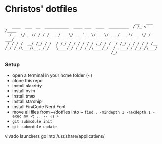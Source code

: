 # Christos' dotfiles

```
                                                           __   ___    
   ____  ___  __  ___________  ____ ___  ____  _________  / /_ <  /____
  / __ \/ _ \/ / / / ___/ __ \/ __ `__ \/ __ \/ ___/ __ \/ __ \/ / ___/
 / / / /  __/ /_/ / /  / /_/ / / / / / / /_/ / /  / /_/ / / / / / /__  
/_/ /_/\___/\__,_/_/   \____/_/ /_/ /_/\____/_/  / .___/_/ /_/_/\___/  
                                                /_/                    
```


### Setup
  * open a terminal in your home folder (~)
  * clone this repo
  * install alacritty
  * install nvim
  * install tmux
  * install starship
  * install FiraCode Nerd Font
  * move all files from ~/dotfiles into ~ `find . -mindepth 1 -maxdepth 1 -exec mv -t .. -- {} +`
  * `git submodule init`
  * `git submodule update`

vivado launchers go into /usr/share/applications/
